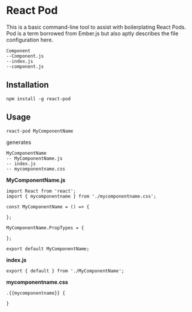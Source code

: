 # React Pod

This is a basic command-line tool to assist with boilerplating React Pods. Pod is a term
borrowed from Ember.js but also aptly describes the file configuration here.

```
Component
--Component.js
--index.js
--component.js
```

## Installation

`npm install -g react-pod`

## Usage

`react-pod MyComponentName`

generates

```
MyComponentName
-- MyComponentName.js
-- index.js
-- mycomponentname.css
```

__MyComponentName.js__
```
import React from 'react';
import { mycomponentname } from './mycomponentname.css';

const MyComponentName = () => {

};

MyComponentName.PropTypes = {

};

export default MyComponentName;
```

__index.js__
```
export { default } from './MyComponentName';
```

__mycomponentname.css__
```
.{{mycomponentname}} {

}
```
